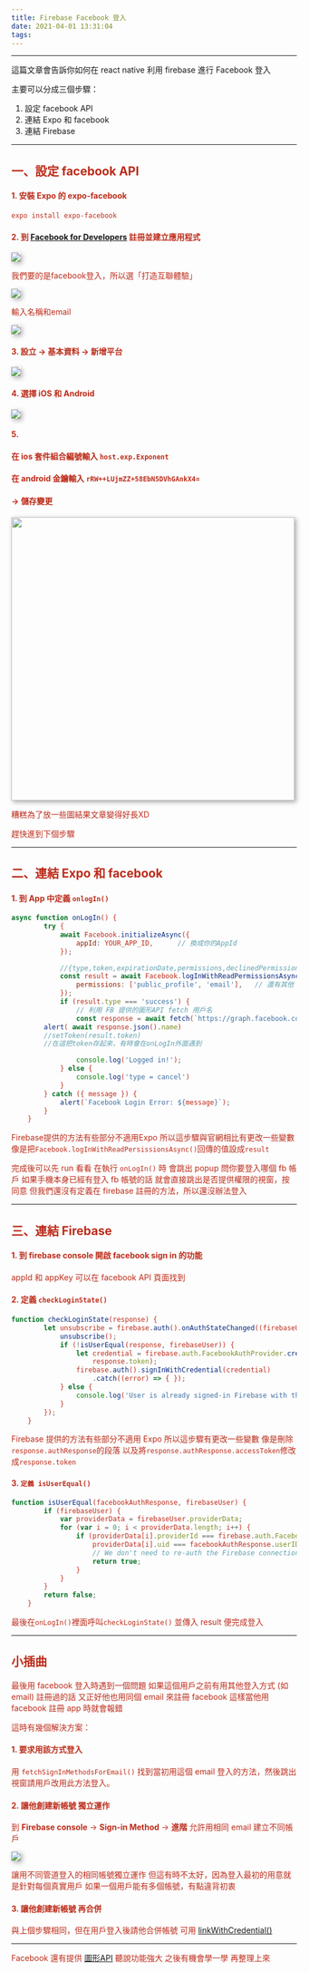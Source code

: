 ```yaml
---
title: Firebase Facebook 登入
date: 2021-04-01 13:31:04
tags:
---
```

***

這篇文章會告訴你如何在 react native 利用 firebase 進行 Facebook 登入

主要可以分成三個步驟：
1. 設定 facebook API 
2. 連結 Expo 和 facebook
3. 連結 Firebase

***

## <font color="#BC2C1A"> 一、設定 facebook API

#### 1. 安裝 Expo 的 expo-facebook
```
expo install expo-facebook
```

#### 2. 到 [Facebook for Developers](https://developers.facebook.com/?no_redirect=1) 註冊並建立應用程式

<img src="Firebase-Facebook登入/Firebase_Facebook_Auth1.png" style="box-shadow:3px 3px 8px darkgray">

我們要的是facebook登入，所以選「打造互聯體驗」

<img src="Firebase-Facebook登入/Firebase_Facebook_Auth2.png" style="box-shadow:3px 3px 8px darkgray">

輸入名稱和email

<img src="Firebase-Facebook登入/Firebase_Facebook_Auth3.png" style="box-shadow:3px 3px 8px darkgray">

#### 3. 設立 → 基本資料 → 新增平台

<img src="Firebase-Facebook登入/Firebase_Facebook_Auth5.png" style="box-shadow:3px 3px 8px darkgray">

#### 4. 選擇 iOS 和 Android

<img src="Firebase-Facebook登入/Firebase_Facebook_Auth6.png" style="box-shadow:3px 3px 8px darkgray">

#### 5. 
#### 在 ios 套件組合編號輸入 `host.exp.Exponent`
#### 在 android 金鑰輸入 `rRW++LUjmZZ+58EbN5DVhGAnkX4=`
#### → 儲存變更

<img src="Firebase-Facebook登入/Firebase_Facebook_Auth7.png" style="box-shadow:3px 3px 8px darkgray; height: 500px" >


糟糕為了放一些圖結果文章變得好長XD 

趕快進到下個步驟

***

## <font color="#BC2C1A"> 二、連結 Expo 和 facebook

#### 1. 到 App 中定義 `onlogIn()`

```javascript
async function onLogIn() {
        try {
            await Facebook.initializeAsync({
                appId: YOUR_APP_ID,      // 換成你的AppId
            });

            //{type,token,expirationDate,permissions,declinedPermissions,}
            const result = await Facebook.logInWithReadPermissionsAsync({
                permissions: ['public_profile', 'email'],   // 還有其他 permission
            });
            if (result.type === 'success') {
                // 利用 FB 提供的圖形API fetch 用戶名
                const response = await fetch(`https://graph.facebook.com/me?access_token=${result.token}`);
		alert( await response.json().name)
		//setToken(result.token) 
		//在這把token存起來，有時會在onLogIn外面遇到

                console.log('Logged in!');
            } else {
                console.log('type = cancel')
            }
        } catch ({ message }) {
            alert(`Facebook Login Error: ${message}`);
        }
    }
```
Firebase提供的方法有些部分不適用Expo
所以這步驟與官網相比有更改一些變數
像是把`Facebook.logInWithReadPersissionsAsync()`回傳的值設成`result`

完成後可以先 run 看看
在執行 `onLogIn()` 時
會跳出 popup 問你要登入哪個 fb 帳戶
如果手機本身已經有登入 fb 帳號的話
就會直接跳出是否提供權限的視窗，按同意
但我們還沒有定義在 firebase 註冊的方法，所以還沒辦法登入

***

## <font color="#BC2C1A"> 三、連結 Firebase

#### 1. 到 firebase console 開啟 facebook sign in 的功能
 appId 和 appKey 可以在 facebook API 頁面找到

#### 2. 定義 `checkLoginState()`
```javascript
function checkLoginState(response) {
        let unsubscribe = firebase.auth().onAuthStateChanged((firebaseUser) => {
            unsubscribe();
            if (!isUserEqual(response, firebaseUser)) {
                let credential = firebase.auth.FacebookAuthProvider.credential(
                    response.token);
                firebase.auth().signInWithCredential(credential)
                    .catch((error) => { });
            } else {
                console.log('User is already signed-in Firebase with the correct user.')
            }
        });
    }
```
Firebase 提供的方法有些部分不適用 Expo
所以這步驟有更改一些變數
像是刪除`response.authResponse`的段落
以及將`response.authResponse.accessToken`修改成`response.token`

#### 3. `定義 isUserEqual()`
```javascript
function isUserEqual(facebookAuthResponse, firebaseUser) {
        if (firebaseUser) {
            var providerData = firebaseUser.providerData;
            for (var i = 0; i < providerData.length; i++) {
                if (providerData[i].providerId === firebase.auth.FacebookAuthProvider.PROVIDER_ID &&
                    providerData[i].uid === facebookAuthResponse.userID) {
                    // We don't need to re-auth the Firebase connection.
                    return true;
                }
            }
        }
        return false;
    }
```

最後在`onLogIn()`裡面呼叫`checkLoginState()`
並傳入 result 便完成登入

***

## <font color="#BC2C1A"> 小插曲

最後用 facebook 登入時遇到一個問題
如果這個用戶之前有用其他登入方式 (如email) 註冊過的話
又正好他也用同個 email 來註冊 facebook
這樣當他用 facebook 註冊 app 時就會報錯

這時有幾個解決方案：

#### 1. 要求用該方式登入
用 `fetchSignInMethodsForEmail()` 找到當初用這個 email 登入的方法，然後跳出視窗請用戶改用此方法登入。

#### 2. 讓他創建新帳號 獨立運作
到 **Firebase console** -> **Sign-in Method** -> **進階**
允許用相同 email 建立不同帳戶

<img src="Firebase-Facebook登入/Same_Email_1.png" style="box-shadow:3px 3px 8px darkgray;" >

讓用不同管道登入的相同帳號獨立運作
但這有時不太好，因為登入最初的用意就是針對每個真實用戶
如果一個用戶能有多個帳號，有點違背初衷

#### 3. 讓他創建新帳號 再合併

與上個步驟相同，但在用戶登入後請他合併帳號
可用 [linkWithCredential()](https://firebase.google.com/docs/reference/js/firebase.User#linkwithcredential) 

***

Facebook 還有提供 [圖形API](https://developers.facebook.com/docs/graph-api/)
聽說功能強大
之後有機會學一學 再整理上來






